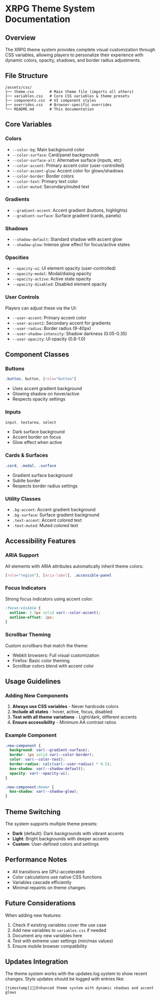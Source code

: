 # XRPG Theme System Documentation

## Overview
The XRPG theme system provides complete visual customization through CSS variables, allowing players to personalize their experience with dynamic colors, opacity, shadows, and border radius adjustments.

## File Structure
```
/assets/css/
├── theme.css       # Main theme file (imports all others)
├── variables.css   # Core CSS variables & theme presets
├── components.css  # UI component styles
├── overrides.css   # Browser-specific overrides
└── README.md       # This documentation
```

## Core Variables

### Colors
- `--color-bg`: Main background color
- `--color-surface`: Card/panel backgrounds
- `--color-surface-alt`: Alternative surface (inputs, etc)
- `--color-accent`: Primary accent color (user-controlled)
- `--color-accent-glow`: Accent color for glows/shadows
- `--color-border`: Border colors
- `--color-text`: Primary text color
- `--color-muted`: Secondary/muted text

### Gradients
- `--gradient-accent`: Accent gradient (buttons, highlights)
- `--gradient-surface`: Surface gradient (cards, panels)

### Shadows
- `--shadow-default`: Standard shadow with accent glow
- `--shadow-glow`: Intense glow effect for focus/active states

### Opacities
- `--opacity-ui`: UI element opacity (user-controlled)
- `--opacity-modal`: Modal/dialog opacity
- `--opacity-active`: Active state opacity
- `--opacity-disabled`: Disabled element opacity

### User Controls
Players can adjust these via the UI:
- `--user-accent`: Primary accent color
- `--user-accent2`: Secondary accent for gradients
- `--user-radius`: Border radius (9-40px)
- `--user-shadow-intensity`: Shadow darkness (0.05-0.35)
- `--user-opacity`: UI opacity (0.8-1.0)

## Component Classes

### Buttons
```css
.button, button, [role="button"]
```
- Uses accent gradient background
- Glowing shadow on hover/active
- Respects opacity settings

### Inputs
```css
input, textarea, select
```
- Dark surface background
- Accent border on focus
- Glow effect when active

### Cards & Surfaces
```css
.card, .modal, .surface
```
- Gradient surface background
- Subtle border
- Respects border radius settings

### Utility Classes
- `.bg-accent`: Accent gradient background
- `.bg-surface`: Surface gradient background
- `.text-accent`: Accent colored text
- `.text-muted`: Muted colored text

## Accessibility Features

### ARIA Support
All elements with ARIA attributes automatically inherit theme colors:
```css
[role="region"], [aria-label], .accessible-panel
```

### Focus Indicators
Strong focus indicators using accent color:
```css
:focus-visible {
  outline: 2.5px solid var(--color-accent);
  outline-offset: 2px;
}
```

### Scrollbar Theming
Custom scrollbars that match the theme:
- Webkit browsers: Full visual customization
- Firefox: Basic color theming
- Scrollbar colors blend with accent color

## Usage Guidelines

### Adding New Components
1. **Always use CSS variables** - Never hardcode colors
2. **Include all states** - hover, active, focus, disabled
3. **Test with all theme variations** - Light/dark, different accents
4. **Ensure accessibility** - Minimum AA contrast ratios

### Example Component
```css
.new-component {
  background: var(--gradient-surface);
  border: 1px solid var(--color-border);
  color: var(--color-text);
  border-radius: calc(var(--user-radius) * 0.5);
  box-shadow: var(--shadow-default);
  opacity: var(--opacity-ui);
}

.new-component:hover {
  box-shadow: var(--shadow-glow);
}
```

## Theme Switching
The system supports multiple theme presets:
- **Dark** (default): Dark backgrounds with vibrant accents
- **Light**: Bright backgrounds with deeper accents
- **Custom**: User-defined colors and settings

## Performance Notes
- All transitions are GPU-accelerated
- Color calculations use native CSS functions
- Variables cascade efficiently
- Minimal repaints on theme changes

## Future Considerations
When adding new features:
1. Check if existing variables cover the use case
2. Add new variables to `variables.css` if needed
3. Document any new variables here
4. Test with extreme user settings (min/max values)
5. Ensure mobile browser compatibility

## Updates Integration
The theme system works with the updates.log system to show recent changes. Style updates should be logged with entries like:
```
[timestamp]|🤖|Enhanced theme system with dynamic shadows and accent glows
```